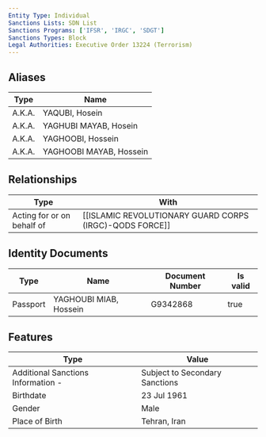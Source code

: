 ```yaml
---
Entity Type: Individual
Sanctions Lists: SDN List
Sanctions Programs: ['IFSR', 'IRGC', 'SDGT']
Sanctions Types: Block
Legal Authorities: Executive Order 13224 (Terrorism)
---
```


## Aliases
| Type  | Name      | 
|-------|-----------|
| A.K.A. | YAQUBI, Hosein |
| A.K.A. | YAGHUBI MAYAB, Hosein |
| A.K.A. | YAGHOOBI, Hossein |
| A.K.A. | YAGHOOBI MAYAB, Hossein |

## Relationships
| Type  | With      | 
|-------|-----------|
| Acting for or on behalf of | [[ISLAMIC REVOLUTIONARY GUARD CORPS (IRGC)-QODS FORCE]] |

## Identity Documents
| Type  | Name      | Document Number | Is valid |
|-------|-----------|-----------------|----------|
| Passport | YAGHOUBI MIAB, Hossein | G9342868 | true |

## Features
| Type  | Value      |
|-------|------------|
| Additional Sanctions Information - | Subject to Secondary Sanctions |
| Birthdate | 23 Jul 1961 |
| Gender | Male |
| Place of Birth | Tehran, Iran |
